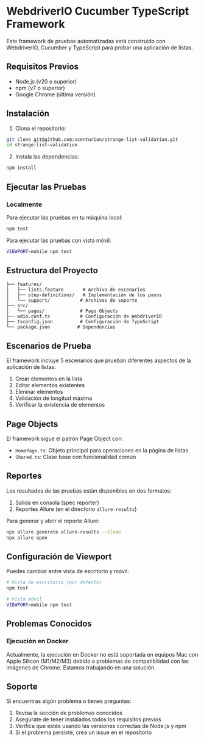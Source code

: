 # WebdriverIO Cucumber TypeScript Framework

Este framework de pruebas automatizadas está construido con WebdriverIO, Cucumber y TypeScript para probar una aplicación de listas.

## Requisitos Previos

- Node.js (v20 o superior)
- npm (v7 o superior)
- Google Chrome (última versión)

## Instalación

1. Clona el repositorio:
```bash
git clone git@github.com:scenturion/strange-list-validation.git
cd strange-list-validation
```

2. Instala las dependencias:
```bash
npm install
```

## Ejecutar las Pruebas

### Localmente
Para ejecutar las pruebas en tu máquina local:
```bash
npm test
```

Para ejecutar las pruebas con vista móvil:
```bash
VIEWPORT=mobile npm test
```

## Estructura del Proyecto

```
├── features/
│   ├── lists.feature       # Archivo de escenarios
│   ├── step-definitions/   # Implementación de los pasos
│   └── support/           # Archivos de soporte
├── src/
│   └── pages/             # Page Objects
├── wdio.conf.ts           # Configuración de WebdriverIO
├── tsconfig.json          # Configuración de TypeScript
└── package.json          # Dependencias
```

## Escenarios de Prueba

El framework incluye 5 escenarios que prueban diferentes aspectos de la aplicación de listas:

1. Crear elementos en la lista
2. Editar elementos existentes
3. Eliminar elementos
4. Validación de longitud máxima
5. Verificar la existencia de elementos

## Page Objects

El framework sigue el patrón Page Object con:
- `HomePage.ts`: Objeto principal para operaciones en la página de listas
- `Shared.ts`: Clase base con funcionalidad común

## Reportes

Los resultados de las pruebas están disponibles en dos formatos:

1. Salida en consola (spec reporter)
2. Reportes Allure (en el directorio `allure-results`)

Para generar y abrir el reporte Allure:
```bash
npx allure generate allure-results --clean
npx allure open
```

## Configuración de Viewport

Puedes cambiar entre vista de escritorio y móvil:
```bash
# Vista de escritorio (por defecto)
npm test

# Vista móvil
VIEWPORT=mobile npm test
```

## Problemas Conocidos

### Ejecución en Docker
Actualmente, la ejecución en Docker no está soportada en equipos Mac con Apple Silicon (M1/M2/M3) debido a problemas de compatibilidad con las imágenes de Chrome. Estamos trabajando en una solución.

## Soporte

Si encuentras algún problema o tienes preguntas:
1. Revisa la sección de problemas conocidos
2. Asegúrate de tener instalados todos los requisitos previos
3. Verifica que estés usando las versiones correctas de Node.js y npm
4. Si el problema persiste, crea un issue en el repositorio
